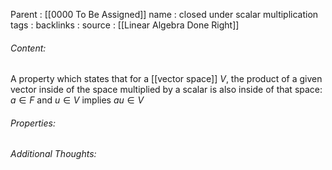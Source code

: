 Parent : [[0000 To Be Assigned]]
name : closed under scalar multiplication
tags : 
backlinks : 
source : [[Linear Algebra Done Right]]

###### Content:
A property which states that for a [[vector space]] $V$, the product of a given vector inside of the space multiplied by a scalar is also inside of that space:
$a \in F$ and $u \in V$ implies $au \in V$

###### Properties:

###### Additional Thoughts: